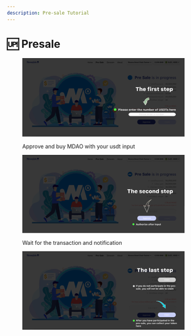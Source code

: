 ```yaml
---
description: Pre-sale Tutorial
---
```


# 🆙 Presale

<figure><img src=".gitbook/assets/Group 707.png" alt=""><figcaption><p>Approve and buy MDAO with your usdt input</p></figcaption></figure>

<figure><img src=".gitbook/assets/Group 708.png" alt=""><figcaption><p>Wait for the transaction and notification</p></figcaption></figure>

<figure><img src=".gitbook/assets/Group 709.png" alt=""><figcaption></figcaption></figure>
